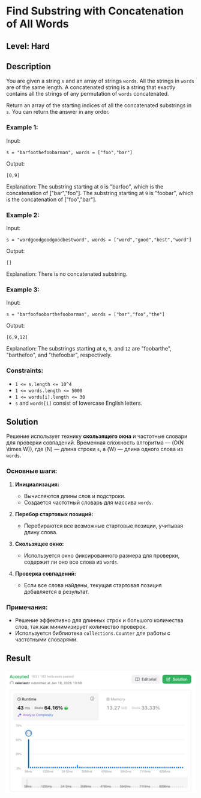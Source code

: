 # Find Substring with Concatenation of All Words
## Level: Hard

## Description

You are given a string `s` and an array of strings `words`. All the strings in `words` are of the same length. A concatenated string is a string that exactly contains all the strings of any permutation of `words` concatenated.

Return an array of the starting indices of all the concatenated substrings in `s`. You can return the answer in any order.

### Example 1:

Input:
```
s = "barfoothefoobarman", words = ["foo","bar"]
```
Output:
```
[0,9]
```
Explanation:
The substring starting at `0` is "barfoo", which is the concatenation of ["bar","foo"].
The substring starting at `9` is "foobar", which is the concatenation of ["foo","bar"].

### Example 2:

Input:
```
s = "wordgoodgoodgoodbestword", words = ["word","good","best","word"]
```
Output:
```
[]
```
Explanation:
There is no concatenated substring.

### Example 3:

Input:
```
s = "barfoofoobarthefoobarman", words = ["bar","foo","the"]
```
Output:
```
[6,9,12]
```
Explanation:
The substrings starting at `6`, `9`, and `12` are "foobarthe", "barthefoo", and "thefoobar", respectively.

### Constraints:

- `1 <= s.length <= 10^4`
- `1 <= words.length <= 5000`
- `1 <= words[i].length <= 30`
- `s` and `words[i]` consist of lowercase English letters.

## Solution

Решение использует технику **скользящего окна** и частотные словари для проверки совпадений. Временная сложность алгоритма — \(O(N \times W)\), где \(N\) — длина строки `s`, а \(W\) — длина одного слова из `words`.

### Основные шаги:

1. **Инициализация:**
   - Вычисляются длины слов и подстроки.
   - Создается частотный словарь для массива `words`.

2. **Перебор стартовых позиций:**
   - Перебираются все возможные стартовые позиции, учитывая длину слова.

3. **Скользящее окно:**
   - Используется окно фиксированного размера для проверки, содержит ли оно все слова из `words`.

4. **Проверка совпадений:**
   - Если все слова найдены, текущая стартовая позиция добавляется в результат.

### Примечания:
- Решение эффективно для длинных строк и большого количества слов, так как минимизирует количество проверок.
- Используется библиотека `collections.Counter` для работы с частотными словарями.

## Result
![Result](task-4-result.jpg)
